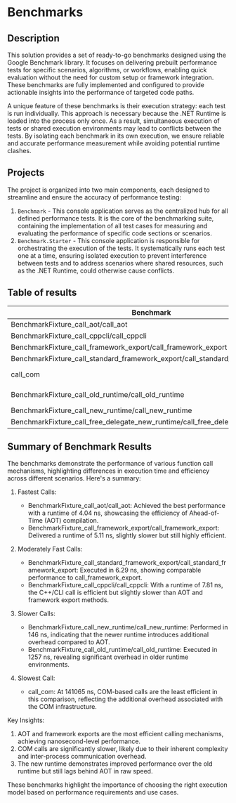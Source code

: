 # Benchmarks

## Description

This solution provides a set of ready-to-go benchmarks designed using the Google Benchmark library. It focuses on
delivering prebuilt performance tests for specific scenarios, algorithms, or workflows, enabling quick evaluation
without the need for custom setup or framework integration. These benchmarks are fully implemented and configured to
provide actionable insights into the performance of targeted code paths.

A unique feature of these benchmarks is their execution strategy: each test is run individually. This approach is
necessary because the .NET Runtime is loaded into the process only once. As a result, simultaneous execution of tests or
shared execution environments may lead to conflicts between the tests. By isolating each benchmark in its own execution,
we ensure reliable and accurate performance measurement while avoiding potential runtime clashes.

## Projects

The project is organized into two main components, each designed to streamline and ensure the accuracy of performance
testing:

1. `Benchmark` - This console application serves as the centralized hub for all defined performance tests. It is the
   core of the benchmarking suite, containing the implementation of all test cases for measuring and evaluating the
   performance of specific code sections or scenarios.
2. `Benchmark.Starter` - This console application is responsible for orchestrating the execution of the tests. It
   systematically runs each test one at a time, ensuring isolated execution to prevent interference between tests and to
   address scenarios where shared resources, such as the .NET Runtime, could otherwise cause conflicts.

## Table of results

| Benchmark                                                                      | Time      | CPU       | Iterations |
|--------------------------------------------------------------------------------|-----------|-----------|------------|
| BenchmarkFixture_call_aot/call_aot                                             | 4.04 ns   | 3.77 ns   | 186666667  |
| BenchmarkFixture_call_cppcli/call_cppcli                                       | 7.81 ns   | 7.85 ns   | 89600000   |
| BenchmarkFixture_call_framework_export/call_framework_export                   | 5.11 ns   | 5.02 ns   | 112000000  |
| BenchmarkFixture_call_standard_framework_export/call_standard_framework_export | 6.29 ns   | 6.14 ns   | 112000000  |
| call_com                                                                       | 141065 ns | 107422 ns | 6400       |
| BenchmarkFixture_call_old_runtime/call_old_runtime                             | 1257 ns   | 1245 ns   | 640000     |
| BenchmarkFixture_call_new_runtime/call_new_runtime                             | 146 ns    | 140 ns    | 5600000    |
| BenchmarkFixture_call_free_delegate_new_runtime/call_free_delegate_new_runtime | 113 ns    | 107 ns    | 6400000    |

## Summary of Benchmark Results

The benchmarks demonstrate the performance of various function call mechanisms, highlighting differences in execution
time and efficiency across different scenarios. Here's a summary:

1. Fastest Calls:
    + BenchmarkFixture_call_aot/call_aot: Achieved the best performance with a runtime of 4.04 ns, showcasing the
      efficiency of Ahead-of-Time (AOT) compilation.
    + BenchmarkFixture_call_framework_export/call_framework_export: Delivered a runtime of 5.11 ns, slightly slower but
      still highly efficient.

2. Moderately Fast Calls:
    + BenchmarkFixture_call_standard_framework_export/call_standard_framework_export: Executed in 6.29 ns, showing
      comparable performance to call_framework_export.
    + BenchmarkFixture_call_cppcli/call_cppcli: With a runtime of 7.81 ns, the C++/CLI call is efficient but slightly
      slower than AOT and framework export methods.

3. Slower Calls:
    + BenchmarkFixture_call_new_runtime/call_new_runtime: Performed in 146 ns, indicating that the newer runtime
      introduces additional overhead compared to AOT.
    + BenchmarkFixture_call_old_runtime/call_old_runtime: Executed in 1257 ns, revealing significant overhead in older
      runtime environments.

4. Slowest Call:
    + call_com: At 141065 ns, COM-based calls are the least efficient in this comparison, reflecting the additional
      overhead associated with the COM infrastructure.

Key Insights:

1. AOT and framework exports are the most efficient calling mechanisms, achieving nanosecond-level performance.
2. COM calls are significantly slower, likely due to their inherent complexity and inter-process communication overhead.
3. The new runtime demonstrates improved performance over the old runtime but still lags behind AOT in raw speed.

These benchmarks highlight the importance of choosing the right execution model based on performance requirements and
use cases.
